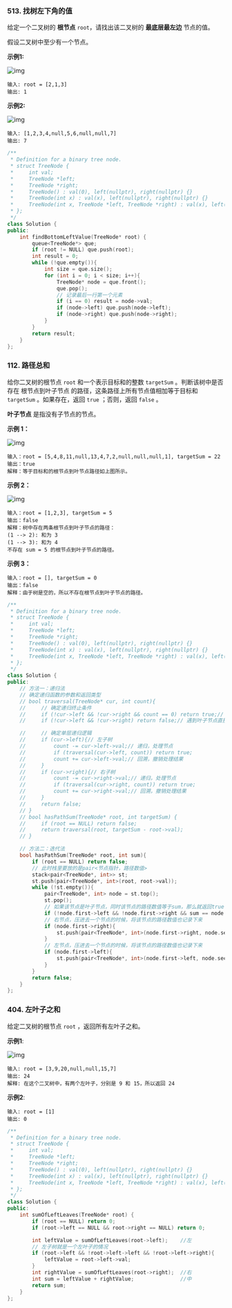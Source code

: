 ### **513. 找树左下角的值** 

给定一个二叉树的 **根节点** `root`，请找出该二叉树的 **最底层最左边** 节点的值。

假设二叉树中至少有一个节点。

**示例1:**

![img](https://assets.leetcode.com/uploads/2020/12/14/tree1.jpg)

```
输入: root = [2,1,3]
输出: 1
```

**示例2:**

![img](https://assets.leetcode.com/uploads/2020/12/14/tree2.jpg)

```
输入: [1,2,3,4,null,5,6,null,null,7]
输出: 7
```

```c++
/**
 * Definition for a binary tree node.
 * struct TreeNode {
 *     int val;
 *     TreeNode *left;
 *     TreeNode *right;
 *     TreeNode() : val(0), left(nullptr), right(nullptr) {}
 *     TreeNode(int x) : val(x), left(nullptr), right(nullptr) {}
 *     TreeNode(int x, TreeNode *left, TreeNode *right) : val(x), left(left), right(right) {}
 * };
 */
class Solution {
public:
    int findBottomLeftValue(TreeNode* root) {
        queue<TreeNode*> que;
        if (root != NULL) que.push(root);
        int result = 0;
        while (!que.empty()){
            int size = que.size();
            for (int i = 0; i < size; i++){
                TreeNode* node = que.front();
                que.pop();
                // 记录最后一行第一个元素
                if (i == 0) result = node->val;
                if (node->left) que.push(node->left);
                if (node->right) que.push(node->right);
            }
        }
        return result;
    }
};
```

### **112. 路径总和** 

给你二叉树的根节点 `root` 和一个表示目标和的整数 `targetSum` 。判断该树中是否存在 根节点到叶子节点 的路径，这条路径上所有节点值相加等于目标和 `targetSum` 。如果存在，返回 `true` ；否则，返回 `false` 。

**叶子节点** 是指没有子节点的节点。

**示例 1：**

![img](https://assets.leetcode.com/uploads/2021/01/18/pathsum1.jpg)

```
输入：root = [5,4,8,11,null,13,4,7,2,null,null,null,1], targetSum = 22
输出：true
解释：等于目标和的根节点到叶节点路径如上图所示。
```

**示例 2：**

![img](https://assets.leetcode.com/uploads/2021/01/18/pathsum2.jpg)

```
输入：root = [1,2,3], targetSum = 5
输出：false
解释：树中存在两条根节点到叶子节点的路径：
(1 --> 2): 和为 3
(1 --> 3): 和为 4
不存在 sum = 5 的根节点到叶子节点的路径。
```

**示例 3：**

```
输入：root = [], targetSum = 0
输出：false
解释：由于树是空的，所以不存在根节点到叶子节点的路径。
```

```C++
/**
 * Definition for a binary tree node.
 * struct TreeNode {
 *     int val;
 *     TreeNode *left;
 *     TreeNode *right;
 *     TreeNode() : val(0), left(nullptr), right(nullptr) {}
 *     TreeNode(int x) : val(x), left(nullptr), right(nullptr) {}
 *     TreeNode(int x, TreeNode *left, TreeNode *right) : val(x), left(left), right(right) {}
 * };
 */
class Solution {
public:
    // 方法一：递归法
    // 确定递归函数的参数和返回类型
    // bool traversal(TreeNode* cur, int count){
    //     // 确定递归终止条件
    //     if (!cur->left && !cur->right && count == 0) return true;// 遇到叶子节点，并且计数为0
    //     if (!cur->left && !cur->right) return false;// 遇到叶子节点直接返回

    //     // 确定单层递归逻辑
    //     if (cur->left){// 左子树
    //         count -= cur->left->val;// 递归，处理节点
    //         if (traversal(cur->left, count)) return true;
    //         count += cur->left->val;// 回溯，撤销处理结果
    //     }
    //     if (cur->right){// 右子树
    //         count -= cur->right->val;// 递归，处理节点
    //         if (traversal(cur->right, count)) return true;
    //         count += cur->right->val;// 回溯，撤销处理结果
    //     }
    //     return false;
    // }
    // bool hasPathSum(TreeNode* root, int targetSum) {
    //     if (root == NULL) return false;
    //     return traversal(root, targetSum - root->val);
    // }

    // 方法二：迭代法
    bool hasPathSum(TreeNode* root, int sum){
        if (root == NULL) return false;
        // 此时栈里要放的是pair<节点指针，路径数值>
        stack<pair<TreeNode*, int>> st;
        st.push(pair<TreeNode*, int>(root, root->val));
        while (!st.empty()){
            pair<TreeNode*, int> node = st.top();
            st.pop();
            // 如果该节点是叶子节点，同时该节点的路径数值等于sum，那么就返回true
            if (!node.first->left && !node.first->right && sum == node.second) return true;
            // 右节点，压进去一个节点的时候，将该节点的路径数值也记录下来
            if (node.first->right){
                st.push(pair<TreeNode*, int>(node.first->right, node.second + node.first->right->val));
            }
            // 左节点，压进去一个节点的时候，将该节点的路径数值也记录下来
            if (node.first->left){
                st.push(pair<TreeNode*, int>(node.first->left, node.second + node.first->left->val));
            }
        }
        return false;
    }
};
```

### **404. 左叶子之和** 

给定二叉树的根节点 `root` ，返回所有左叶子之和。

**示例1**:

![img](https://assets.leetcode.com/uploads/2021/04/08/leftsum-tree.jpg)

```
输入: root = [3,9,20,null,null,15,7] 
输出: 24 
解释: 在这个二叉树中，有两个左叶子，分别是 9 和 15，所以返回 24
```

**示例2**:

```
输入: root = [1]
输出: 0
```

```C++
/**
 * Definition for a binary tree node.
 * struct TreeNode {
 *     int val;
 *     TreeNode *left;
 *     TreeNode *right;
 *     TreeNode() : val(0), left(nullptr), right(nullptr) {}
 *     TreeNode(int x) : val(x), left(nullptr), right(nullptr) {}
 *     TreeNode(int x, TreeNode *left, TreeNode *right) : val(x), left(left), right(right) {}
 * };
 */
class Solution {
public:
    int sumOfLeftLeaves(TreeNode* root) {
        if (root == NULL) return 0;
        if (root->left == NULL && root->right == NULL) return 0;

        int leftValue = sumOfLeftLeaves(root->left);    //左
        // 左子树就是一个左叶子的情况
        if (root->left && !root->left->left && !root->left->right){
            leftValue = root->left->val;
        }
        int rightValue = sumOfLeftLeaves(root->right);  //右
        int sum = leftValue + rightValue;               //中
        return sum;
    }
};
```




